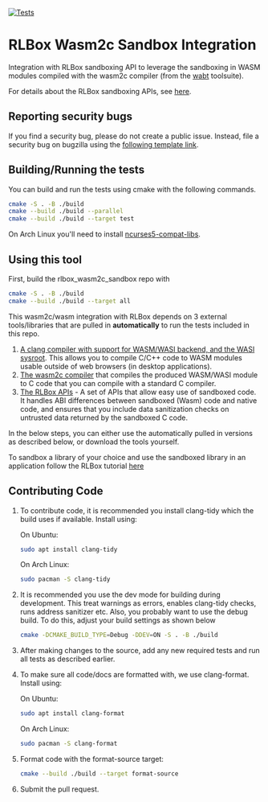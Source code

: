 [![Tests](https://github.com/PLSysSec/rlbox_wasm2c_sandbox/actions/workflows/cmake.yml/badge.svg)](https://github.com/PLSysSec/rlbox_wasm2c_sandbox/actions/workflows/cmake.yml)

# RLBox Wasm2c Sandbox Integration

Integration with RLBox sandboxing API to leverage the sandboxing in WASM modules compiled with the wasm2c compiler (from the [wabt](https://github.com/WebAssembly/wabt/) toolsuite).

For details about the RLBox sandboxing APIs, see [here](https://github.com/PLSysSec/rlbox).

## Reporting security bugs

If you find a security bug, please do not create a public issue. Instead, file a security bug on bugzilla using the [following template link](https://bugzilla.mozilla.org/enter_bug.cgi?cc=tom%40mozilla.com&cc=nfroyd%40mozilla.com&cc=deian%40cs.ucsd.edu&cc=shravanrn%40gmail.com&component=Security%3A%20Process%20Sandboxing&defined_groups=1&groups=core-security&product=Core&bug_type=defect).

## Building/Running the tests

You can build and run the tests using cmake with the following commands.

```bash
cmake -S . -B ./build
cmake --build ./build --parallel
cmake --build ./build --target test
```

On Arch Linux you'll need to install [ncurses5-compat-libs](https://aur.archlinux.org/packages/ncurses5-compat-libs/).

## Using this tool

First, build the rlbox_wasm2c_sandbox repo with

```bash
cmake -S . -B ./build
cmake --build ./build --target all
```

This wasm2c/wasm integration with RLBox depends on 3 external tools/libraries that are pulled in **automatically** to run the tests included in this repo.

1. [A clang compiler with support for WASM/WASI backend, and the WASI sysroot](https://github.com/CraneStation/wasi-sdk). This allows you to compile C/C++ code to WASM modules usable outside of web browsers (in desktop applications).
2. [The wasm2c compiler](https://github.com/WebAssembly/wabt/) that compiles the produced WASM/WASI module to C code that you can compile with a standard C compiler.
3. [The RLBox APIs](https://github.com/PLSysSec/rlbox) - A set of APIs that allow easy use of sandboxed code. It handles ABI differences between sandboxed (Wasm) code and native code, and ensures that you include data sanitization checks on untrusted data returned by the sandboxed C code.

In the below steps, you can either use the automatically pulled in versions as described below, or download the tools yourself.

To sandbox a library of your choice and use the sandboxed library in an application follow the RLBox tutorial [here](https://rlbox.dev)


## Contributing Code

1. To contribute code, it is recommended you install clang-tidy which the build
uses if available. Install using:

   On Ubuntu:

   ```bash
   sudo apt install clang-tidy
   ```

   On Arch Linux:

   ```bash
   sudo pacman -S clang-tidy
   ```

2. It is recommended you use the dev mode for building during development. This
treat warnings as errors, enables clang-tidy checks, runs address sanitizer etc.
Also, you probably want to use the debug build. To do this, adjust your build
settings as shown below

   ```bash
   cmake -DCMAKE_BUILD_TYPE=Debug -DDEV=ON -S . -B ./build
   ```

3. After making changes to the source, add any new required tests and run all
tests as described earlier.

4. To make sure all code/docs are formatted with, we use clang-format.
Install using:

   On Ubuntu:

   ```bash
   sudo apt install clang-format
   ```

   On Arch Linux:

   ```bash
   sudo pacman -S clang-format
   ```

5. Format code with the format-source target:

   ```bash
   cmake --build ./build --target format-source
   ```

6. Submit the pull request.
